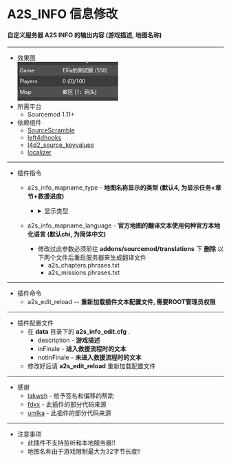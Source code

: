 # A2S_INFO 信息修改
#### 自定义服务器 A2S INFO 的输出内容 (游戏描述, 地图名称)
---
* 效果图
  <br/>![image](Image.png)
* 所需平台
    * Sourcemod 1.11+
* 依赖组件
    * [SourceScramble](https://github.com/nosoop/SMExt-SourceScramble/releases)
    * [left4dhooks](https://forums.alliedmods.net/showthread.php?t=321696)
    * [l4d2_source_keyvalues](https://github.com/fdxx/l4d2_source_keyvalues)
    * [localizer](https://github.com/dragokas/SM-Localizer)
---
* 插件指令
    * a2s_info_mapname_type - **地图名称显示的类型 (默认4, 为显示任务+章节+救援进度)**
        * <details><summary>显示类型</summary>

            * 以官方图 C1M4 为例
                * 1 - 只显示任务名.
                    * 死亡中心
                * 2 - 显示任务+章节.
                    * 死亡中心 [4: 中厅]
                * 3 - 显示任务+救援进度 (非终局下为 类型1 显示).
                    * 死亡中心 - 救援进行中 / 死亡中心 - 救援未进行
                * 4 - 显示任务+章节+救援进度 (非终局下为 类型2 显示)
                    * 死亡中心 [4: 中厅] - 救援进行中 / 死亡中心 [4: 中厅] - 救援未进行
                * 5 - 显示任务+[当前章节/最大章节]
                    * 死亡中心 [4/4]

        </details>
    * a2s_info_mapname_language - **官方地图的翻译文本使用何种官方本地化语言 (默认chi, 为简体中文)**
        * 修改过此参数必须前往 **addons/sourcemod/translations** 下 **删除** 以下两个文件后重启服务器来生成翻译文件
            * a2s_chapters.phrases.txt
            * a2s_missions.phrases.txt
---
* 插件命令
    * a2s_edit_reload -- **重新加载插件文本配置文件, 需要ROOT管理员权限**
---
* 插件配置文件
    * 在 **data** 目录下的 **a2s_info_edit.cfg** .
        * description - **游戏描述**
        * inFinale - **进入救援流程时的文本**
        * notInFinale - **未进入救援流程时的文本**
    * 修改好后请 **a2s_edit_reload** 重新加载配置文件
---
* 感谢
    * [lakwsh](https://github.com/lakwsh) - 给予签名和偏移的帮助
    * [fdxx](https://github.com/fdxx) - 此插件的部分代码来源
    * [umlka](https://github.com/umlka) - 此插件的部分代码来源
---
* 注意事项
    * 此插件不支持监听和本地服务器!!
    * 地图名称由于游戏限制最大为32字节长度!!
